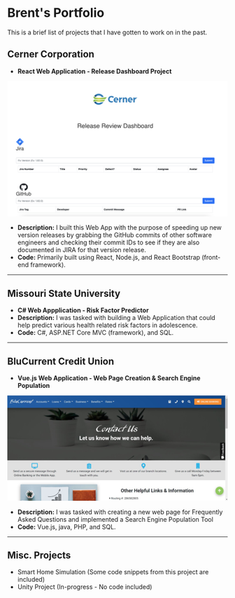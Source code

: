 # Brent's Portfolio
This is a brief list of projects that I have gotten to work on in the past.

## Cerner Corporation

- **React Web Application - Release Dashboard Project**

![Project Picture 1](https://raw.githubusercontent.com/baa232/Portfolio/main/Cerner%20-%20React%20Web%20App/screenshot1.png?raw=true "Release Dashboard")

- **Description:** I built this Web App with the purpose of speeding up new version releases by grabbing the GitHub commits of other software engineers and checking their commit IDs to see if they are also documented in JIRA for that version release.
- **Code:** Primarily built using React, Node.js, and React Bootstrap (front-end framework).
---

## Missouri State University

- **C# Web Appplication - Risk Factor Predictor** 
- **Description:** I was tasked with building a Web Application that could help predict various health related risk factors in adolescence.
- **Code:** C#, ASP.NET Core MVC (framework), and SQL.
---

## BluCurrent Credit Union

- **Vue.js Web Application - Web Page Creation & Search Engine Population**

![Project Picture 2](https://raw.githubusercontent.com/baa232/Portfolio/main/BluCurrent%20Credit%20Union%20-%20Vue%20Web%20App/Screenshot1.JPG?raw=true "BluCurrent Web Page")

- **Description:** I was tasked with creating a new web page for Frequently Asked Questions and implemented a Search Engine Population Tool
- **Code:** Vue.js, java, PHP, and SQL.
---

## Misc. Projects

- Smart Home Simulation (Some code snippets from this project are included)
- Unity Project (In-progress - No code included)
